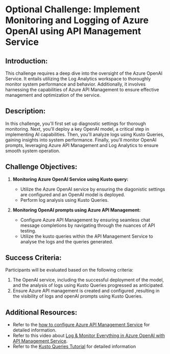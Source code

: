 # Optional Challenge: Implement Monitoring and Logging of Azure OpenAI using API Management Service

## Introduction:

This challenge requires a deep dive into the oversight of the Azure OpenAI Service. It entails utilizing the Log Analytics workspace to thoroughly monitor system performance and behavior. Additionally, it involves harnessing the capabilities of Azure API Management to ensure effective management and optimization of the service.

## Description:

In this challenge, you'll first set up diagnostic settings for thorough monitoring. Next, you'll deploy a key OpenAI model, a critical step in implementing AI capabilities. Then, you'll analyze logs using Kusto Queries, gaining insights into system performance. Finally, you'll monitor OpenAI prompts, leveraging Azure API Management and Log Analytics to ensure smooth system operation.

## Challenge Objectives:

1. **Monitoring Azure OpenAI Service using Kusto query:**
   - Utilize the Azure OpenAI service by ensuring the diagonistic settings are configured and an OpenAI model is deployed.
   - Perform log analysis using Kusto Queries.
     
2. **Monitoring OpenAI prompts using Azure API Management:**
   - Configure Azure API Management by ensuring seamless chat message completions by navigating through the nuances of API testing.
   - Utilize the kusto queries within the API Management Service to analyse the logs and the queries generated.
  
## Success Criteria:

Participants will be evaluated based on the following criteria:

1. The OpenAI service, including the successful deployment of the model, and the analysis of logs using Kusto Queries progressed as anticipated.
2. Ensure Azure API management is created and configured ,resulting in the visibility of logs and openAI prompts using Kusto Queries.

## Additional Resources:

- Refer to the [how to configure Azure API Management Service](https://github.com/Azure-Samples/openai-python-enterprise-logging/blob/main/README.md) for detailed information.
- Refer to this video about [Log & Monitor Everything in Azure OpenAI with API Management Service](https://github.com/Azure-Samples/openai-python-enterprise-logging/blob/main/README.md).
- Refer to the [Kusto Queries Tutorial](https://learn.microsoft.com/en-us/azure/azure-monitor/logs/log-analytics-tutorial) for detailed information
